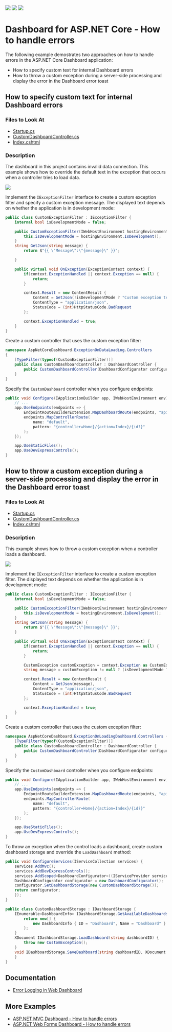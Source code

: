 <!-- default badges list -->
![](https://img.shields.io/endpoint?url=https://codecentral.devexpress.com/api/v1/VersionRange/267254341/19.2.5%2B)
[![](https://img.shields.io/badge/Open_in_DevExpress_Support_Center-FF7200?style=flat-square&logo=DevExpress&logoColor=white)](https://supportcenter.devexpress.com/ticket/details/T894095)
[![](https://img.shields.io/badge/📖_How_to_use_DevExpress_Examples-e9f6fc?style=flat-square)](https://docs.devexpress.com/GeneralInformation/403183)
<!-- default badges end -->
# Dashboard for ASP.NET Core - How to handle errors

The following example demostrates two approaches on how to handle errors in the ASP.NET Core Dashboard application:

- How to specify custom text for internal Dashboard errors
- How to throw a custom exception during a server-side processing and display the error in the Dashboard error toast


## How to specify custom text for internal Dashboard errors

<!-- default file list -->
### Files to Look At
* [Startup.cs](./CS/AspNetCoreCustomTextForInternalDashboardErrors/Startup.cs) 
* [CustomDashboardController.cs](./CS/AspNetCoreCustomTextForInternalDashboardErrors/Controllers/CustomDashboardController.cs)
* [Index.cshtml](./CS/AspNetCoreCustomTextForInternalDashboardErrors/Views/Home/Index.cshtml)

<!-- default file list end -->

### Description

The dashboard in this project contains invalid data connection. This example shows how to override the default text in the exception that occurs when a controller tries to load data.

![](image/web-custom-text-for-internal-dashboard-errors.png)

Implement the `IExceptionFilter` interface to create a custom exception filter and specify a custom exception message. The displayed text depends on whether the application is in development mode:

```cs
public class CustomExceptionFilter : IExceptionFilter {
	internal bool isDevelopmentMode = false;

	public CustomExceptionFilter(IWebHostEnvironment hostingEnvironment) {
		this.isDevelopmentMode = hostingEnvironment.IsDevelopment();
	}
	string GetJson(string message) {
		return $"{{ \"Message\":\"{message}\" }}";

	}        

	public virtual void OnException(ExceptionContext context) {
		if(context.ExceptionHandled || context.Exception == null) {
			return;
		}

		context.Result = new ContentResult {
			Content = GetJson(!isDevelopmentMode ? "Custom exception text for end users" : "Custom exception text for developers"),
			ContentType = "application/json",
			StatusCode = (int)HttpStatusCode.BadRequest
		};

		context.ExceptionHandled = true;
	}
}
```

Create a custom controller that uses the custom exception filter:

```cs
namespace AspNetCoreDashboard.ExceptionOnDataLoading.Controllers
{
    [TypeFilter(typeof(CustomExceptionFilter))]
    public class CustomDashboardController : DashboardController {
        public CustomDashboardController(DashboardConfigurator configurator) : base(configurator) { }
    }
}
```

Specify the `CustomDashboard` controller when you configure endpoints:

```cs
public void Configure(IApplicationBuilder app, IWebHostEnvironment env) {
	// ...
	app.UseEndpoints(endpoints => {
		EndpointRouteBuilderExtension.MapDashboardRoute(endpoints, "api/dashboards", "CustomDashboard");
		endpoints.MapControllerRoute(
			name: "default",
			pattern: "{controller=Home}/{action=Index}/{id?}"
		);
	});

	app.UseStaticFiles();
	app.UseDevExpressControls();
}
```


## How to throw a custom exception during a server-side processing and display the error in the Dashboard error toast

<!-- default file list -->
### Files to Look At
* [Startup.cs](./CS/AspNetCoreCustomExceptionErrorToast/Startup.cs) 
* [CustomDashboardController.cs](./CS/AspNetCoreCustomExceptionErrorToast/Controllers/CustomDashboardController.cs)
* [Index.cshtml](./CS/AspNetCoreCustomExceptionErrorToast/Views/Home/Index.cshtml)

<!-- default file list end -->

### Description
This example shows how to throw a custom exception when a controller loads a dashboard.

![](image/web-throw-custom-exception-dashboard-toast.png)

Implement the `IExceptionFilter` interface to create a custom exception filter. The displayed text depends on whether the application is in development mode:

```cs
public class CustomExceptionFilter : IExceptionFilter {
    internal bool isDevelopmentMode = false;

    public CustomExceptionFilter(IWebHostEnvironment hostingEnvironment) {
        this.isDevelopmentMode = hostingEnvironment.IsDevelopment();
    }
    string GetJson(string message) {
        return $"{{ \"Message\":\"{message}\" }}";
    }

    public virtual void OnException(ExceptionContext context) {
        if(context.ExceptionHandled || context.Exception == null) {
            return;
        }

        CustomException customException = context.Exception as CustomException;
        string message = customException != null ? (isDevelopmentMode ? CustomException.UnsafeMessage : CustomException.SafeMessage) : "";

        context.Result = new ContentResult {
            Content = GetJson(message),
            ContentType = "application/json",
            StatusCode = (int)HttpStatusCode.BadRequest
        };

        context.ExceptionHandled = true;
    }
}
```

Create a custom controller that uses the custom exception filter:

```cs
namespace AspNetCoreDashboard.ExceptionOnLoadingDashboard.Controllers {
    [TypeFilter(typeof(CustomExceptionFilter))]
    public class CustomDashboardController : DashboardController {
        public CustomDashboardController(DashboardConfigurator configurator) : base(configurator) { }
    }
}
```

Specify the `CustomDashboard` controller when you configure endpoints:

```cs
public void Configure(IApplicationBuilder app, IWebHostEnvironment env) {
    // ...
    app.UseEndpoints(endpoints => {
        EndpointRouteBuilderExtension.MapDashboardRoute(endpoints, "api/dashboards", "CustomDashboard");
        endpoints.MapControllerRoute(
            name: "default",
            pattern: "{controller=Home}/{action=Index}/{id?}"
        );
    });

    app.UseStaticFiles();
    app.UseDevExpressControls();
}
```

To throw an exception when the control loads a dashboard, create custom dashboard storage and override the `LoadDashboard` method:

```cs
public void ConfigureServices(IServiceCollection services) {
    services.AddMvc();            
    services.AddDevExpressControls();
    services.AddScoped<DashboardConfigurator>((IServiceProvider serviceProvider) => {
	DashboardConfigurator configurator = new DashboardConfigurator();
	configurator.SetDashboardStorage(new CustomDashboardStorage());
	return configurator;
    });
}

public class CustomDashboardStorage : IDashboardStorage {
	IEnumerable<DashboardInfo> IDashboardStorage.GetAvailableDashboardsInfo() {
		return new[] {
			new DashboardInfo { ID = "Dashboard", Name = "Dashboard" }
		};
	}
	XDocument IDashboardStorage.LoadDashboard(string dashboardID) {
		throw new CustomException();
	}
	void IDashboardStorage.SaveDashboard(string dashboardID, XDocument dashboard) {
	}
}
```

## Documentation

- [Error Logging in Web Dashboard](https://docs.devexpress.com/Dashboard/400015/web-dashboard/error-logging)

## More Examples

- [ASP.NET MVC Dashboard - How to handle errors](https://github.com/DevExpress-Examples/asp-net-mvc-dashboard-change-default-error-text-onException)
- [ASP.NET Web Forms Dashboard - How to handle errors](https://github.com/DevExpress-Examples/asp-net-web-forms-dashboard-change-default-error-text-callback-error)
